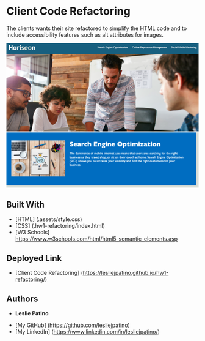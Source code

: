 # Client Code Refactoring

The clients wants their site refactored to simplify the HTML code and to include accessibility features such as alt attributes for images.

![Deployed Site](./assets/images/deployed-site.png)
![Increased Font](./assets/images/increased-font.png)

## Built With

* [HTML] (.assets/style.css)
* [CSS] (.hw1-refactoring/index.html)
* [W3 Schools] https://www.w3schools.com/html/html5_semantic_elements.asp

## Deployed Link

* [Client Code Refactoring] (https://lesliejpatino.github.io/hw1-refactoring/)

## Authors
* **Leslie Patino**

- [My GitHub] (https://github.com/lesliejpatino)
- [My LinkedIn] (https://www.linkedin.com/in/lesliejpatino/)
